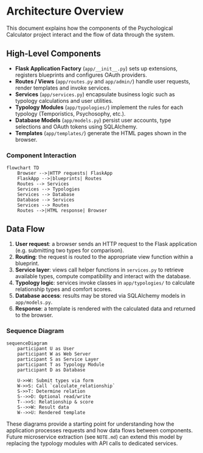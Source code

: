 # Architecture Overview

This document explains how the components of the Psychological Calculator project interact and the flow of data through the system.

## High-Level Components

- **Flask Application Factory** (`app/__init__.py`) sets up extensions, registers blueprints and configures OAuth providers.
- **Routes / Views** (`app/routes.py` and `app/admin/`) handle user requests, render templates and invoke services.
- **Services** (`app/services.py`) encapsulate business logic such as typology calculations and user utilities.
- **Typology Modules** (`app/typologies/`) implement the rules for each typology (Temporistics, Psychosophy, etc.).
- **Database Models** (`app/models.py`) persist user accounts, type selections and OAuth tokens using SQLAlchemy.
- **Templates** (`app/templates/`) generate the HTML pages shown in the browser.

### Component Interaction

```mermaid
flowchart TD
    Browser -->|HTTP requests| FlaskApp
    FlaskApp -->|blueprints| Routes
    Routes --> Services
    Services --> Typologies
    Services --> Database
    Database --> Services
    Services --> Routes
    Routes -->|HTML response| Browser
```

## Data Flow

1. **User request**: a browser sends an HTTP request to the Flask application (e.g. submitting two types for comparison).
2. **Routing**: the request is routed to the appropriate view function within a blueprint.
3. **Service layer**: views call helper functions in `services.py` to retrieve available types, compute compatibility and interact with the database.
4. **Typology logic**: services invoke classes in `app/typologies/` to calculate relationship types and comfort scores.
5. **Database access**: results may be stored via SQLAlchemy models in `app/models.py`.
6. **Response**: a template is rendered with the calculated data and returned to the browser.

### Sequence Diagram

```mermaid
sequenceDiagram
    participant U as User
    participant W as Web Server
    participant S as Service Layer
    participant T as Typology Module
    participant D as Database

    U->>W: Submit types via form
    W->>S: Call `calculate_relationship`
    S->>T: Determine relation
    S-->>D: Optional read/write
    T-->>S: Relationship & score
    S-->>W: Result data
    W-->>U: Rendered template
```

These diagrams provide a starting point for understanding how the application processes requests and how data flows between components. Future microservice extraction (see `NOTE.md`) can extend this model by replacing the typology modules with API calls to dedicated services.
